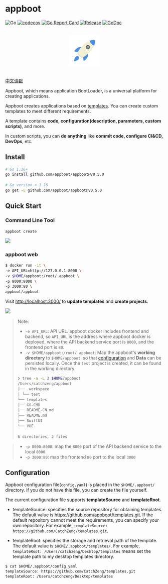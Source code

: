 # appboot

![Go](https://github.com/appboot/appboot/workflows/Go/badge.svg)
[![codecov](https://codecov.io/gh/appboot/appboot/branch/master/graph/badge.svg)](https://codecov.io/gh/appboot/appboot)
[![Go Report Card](https://goreportcard.com/badge/github.com/appboot/appboot)](https://goreportcard.com/report/github.com/appboot/appboot)
[![Release](https://img.shields.io/github/release/appboot/appboot.svg)](https://github.com/appboot/appboot/releases)
[![GoDoc](https://godoc.org/github.com/appboot/appboot?status.svg)](https://pkg.go.dev/github.com/appboot/appboot?tab=doc)

<p align="center">
  <br>
  <img width="20%" src="./assets/logo.svg" alt="logo">
  <br>
  <br>
</p>

[中文请戳](./README-zh.md)

Appboot, which means application BootLoader, is a universal platform for creating applications.

Appboot creates applications based on [templates](https://github.com/appboot/templates). You can create custom templates to meet different requirements.

A template contains **code, configuration(description, parameters, custom scripts)**, and more.

In custom scripts, you can **do anything** like **commit code, configure CI&CD, DevOps**, etc.

## Install

```sh
# Go 1.16+
go install github.com/appboot/appboot@v0.5.0

# Go version < 1.16
go get -u github.com/appboot/appboot@v0.5.0
```

## Quick Start

### Command Line Tool

```shell
appboot create
```

![](https://cdn.jsdelivr.net/gh/appboot/resources@master/appboot.gif)

### appboot web

```sh
$ docker run -it \
-e API_URL=http://127.0.0.1:8000 \
-v $HOME/appboot:/root/.appboot \
-p 8000:8000 \
-p 3000:80 \
appboot/appboot
```

Visit <http://localhost:3000/> to **update templates** and **create projects**.

![](https://cdn.jsdelivr.net/gh/appboot/resources@master/appboot-web.gif)

> Note:
>
> - `-e API_URL`: API URL. appboot docker includes frontend and backend, so `API_URL` is the address where appboot docker is deployed, where the API backend service port is `8000`, and the frontend port is `80`.
> - `-v $HOME/appboot:/root/.appboot`: Map the appboot's **working directory** to `$HOME/appboot`, so that [configuration](#Configuration) and **Data** can be persisted locally.
>   Once the `test` project is created, it can be found in the working directory
>
> ```sh
> ❯ tree -a -L 2 $HOME/appboot
> /Users/catchzeng/appboot
> ├── .workspace
> │ └── test
> └── templates
> ├── GO-CMD
> ├── README-CN.md
> ├── README.md
> ├── SwiftUI
> └── VUE
>
> 6 directories, 2 files
> ```

> - `-p 8000:8000`: map the `8000` port of the API backend service to the local `8000`
> - `-p 3000:80`: map the frontend `80` port to the local `3000`

## Configuration

Appboot configuration file(`config.yaml`) is placed in the `$HOME/.appboot/` directory. If you do not have this file, you can create the file yourself.

The current configuration file supports **templateSource** and **templateRoot**.

- templateSource: specifies the source repository for obtaining templates. The default value is <https://github.com/appboot/templates.git>. If the default repository cannot meet the requirements, you can specify your own repository. For example, `templateSource: https://github.com/CatchZeng/templates.git`.

- templateRoot: specifies the storage and retrieval path of the template. The default value is `$HOME/.appboot/templates/`. For example, `templateRoot: /Users/catchzeng/Desktop/templates` means set the template path to my desktop templates directory.

```shell
$ cat $HOME/.appboot/config.yaml
templateSource: https://github.com/CatchZeng/templates.git
templateRoot: /Users/catchzeng/Desktop/templates
```
